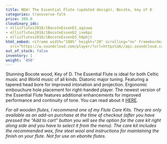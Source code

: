 ```yaml
---
title: NEW! The Essential Flute (updated design), Bocote, key of D
categories: transverse-folk
price: 399.0
cloudinary_ids:
- ellisflutes2018/1BocoteEssenD1_agzuwa
- ellisflutes2018/1BocoteEssenD2_ive6pz
- ellisflutes2018/1BocoteEssenD3_h8pbjt
html_embed: <iframe width="100%" height="20" scrolling="no" frameborder="no" allow="autoplay"
  src=“https://w.soundcloud.com/player/?url=https%3A//api.soundcloud.com/tracks/486027804&color=%23ff5500&inverse=false&auto_play=false&show_user=true"></iframe>
out_of_stock: false
inventory: 1
weight: '450'
---
```


Stunning Bocote wood, Key of D.  The Essential Flute is ideal for both Celtic music and World music of all kinds. Diatonic major tuning. Featuring a tapered head bore for improved intonation and projection. Ergonomic embouchure hole placement for right-handed player.  The newest version of the Essential Flute features additional enhancements for improved performance and continuity of tone.  You can read about it [HERE](https://www.ellisflutes.com/world-flutes/transverse-folk). 

*For all wooden flutes, I recommend one of my Flute Care Kits.  They are only available as an add-on purchase at the time of checkout (after you have pressed the “Add to cart” button you will see the option for the care kit right along side and you have to select it from the menu). The care kit includes the recommended wax, fine steel wool and instructions for maintaining the finish on your flute.  Not for use on ebonite flutes.*